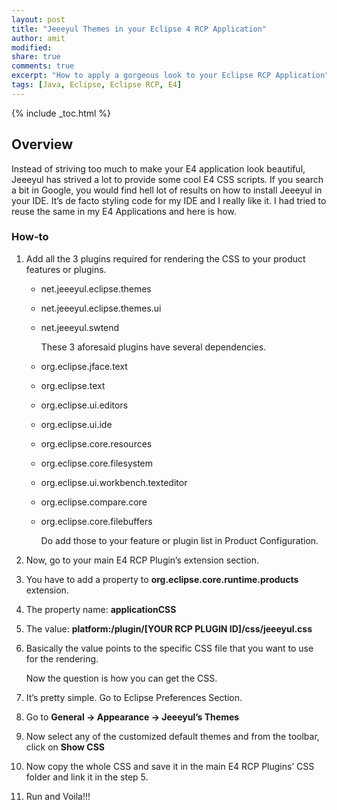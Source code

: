 ```yaml
---
layout: post
title: "Jeeeyul Themes in your Eclipse 4 RCP Application"
author: amit
modified:
share: true
comments: true
excerpt: "How to apply a gorgeous look to your Eclipse RCP Application"
tags: [Java, Eclipse, Eclipse RCP, E4]
---
```


{% include _toc.html %}

## Overview

Instead of striving too much to make your E4 application look beautiful, Jeeeyul has strived a lot to provide some cool E4 CSS scripts. If you search a bit in Google, you would find hell lot of results on how to install Jeeeyul in your IDE. It’s de facto styling code for my IDE and I really like it. I had tried to reuse the same in my E4 Applications and here is how.

### How-to

1. Add all the 3 plugins required for rendering the CSS to your product features or plugins.

    * net.jeeeyul.eclipse.themes
    * net.jeeeyul.eclipse.themes.ui
    * net.jeeeyul.swtend

      These 3 aforesaid plugins have several dependencies.

    * org.eclipse.jface.text
    * org.eclipse.text
    * org.eclipse.ui.editors
    * org.eclipse.ui.ide
    * org.eclipse.core.resources
    * org.eclipse.core.filesystem
    * org.eclipse.ui.workbench.texteditor
    * org.eclipse.compare.core
    * org.eclipse.core.filebuffers

      Do add those to your feature or plugin list in Product Configuration.

2. Now, go to your main E4 RCP Plugin’s extension section.

3. You have to add a property to **org.eclipse.core.runtime.products** extension.

4. The property name: **applicationCSS**

5. The value: **platform:/plugin/[YOUR RCP PLUGIN ID]/css/jeeeyul.css**

6. Basically the value points to the specific CSS file that you want to use for the rendering.

    Now the question is how you can get the CSS.

7. It’s pretty simple. Go to Eclipse Preferences Section.

8. Go to **General -> Appearance -> Jeeeyul’s Themes**

9. Now select any of the customized default themes and from the toolbar, click on **Show CSS**

10. Now copy the whole CSS and save it in the main E4 RCP Plugins’ CSS folder and link it in the step 5.

11. Run and Voila!!!
